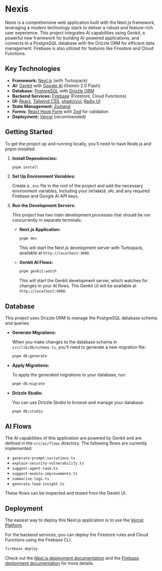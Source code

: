 # Nexis

Nexis is a comprehensive web application built with the Next.js framework, leveraging a modern technology stack to deliver a robust and feature-rich user experience. This project integrates AI capabilities using Genkit, a powerful new framework for building AI-powered applications, and connects to a PostgreSQL database with the Drizzle ORM for efficient data management. Firebase is also utilized for features like Firestore and Cloud Functions.

## Key Technologies

- **Framework:** [Next.js](https://nextjs.org/) (with Turbopack)
- **AI:** [Genkit](https://firebase.google.com/docs/genkit) with [Google AI](https://ai.google/) (Gemini 2.0 Flash)
- **Database:** [PostgreSQL](https://www.postgresql.org/) with [Drizzle ORM](https://orm.drizzle.team/)
- **Backend Services:** [Firebase](https://firebase.google.com/) (Firestore, Cloud Functions)
- **UI:** [React](https://react.dev/), [Tailwind CSS](https://tailwindcss.com/), [shadcn/ui](https://ui.shadcn.com/), [Radix UI](https://www.radix-ui.com/)
- **State Management:** [Zustand](https://zustand-demo.pmnd.rs/)
- **Forms:** [React Hook Form](https://react-hook-form.com/) with [Zod](https://zod.dev/) for validation
- **Deployment:** [Vercel](https://vercel.com/) (recommended)

## Getting Started

To get the project up and running locally, you'll need to have Node.js and pnpm installed.

1.  **Install Dependencies:**

    ```bash
    pnpm install
    ```

2.  **Set Up Environment Variables:**

    Create a `.env` file in the root of the project and add the necessary environment variables, including your `DATABASE_URL` and any required Firebase and Google AI API keys.

3.  **Run the Development Servers:**

    This project has two main development processes that should be run concurrently in separate terminals:

    -   **Next.js Application:**

        ```bash
        pnpm dev
        ```

        This will start the Next.js development server with Turbopack, available at `http://localhost:3000`.

    -   **Genkit AI Flows:**

        ```bash
        pnpm genkit:watch
        ```

        This will start the Genkit development server, which watches for changes in your AI flows. The Genkit UI will be available at `http://localhost:4000`.

## Database

This project uses Drizzle ORM to manage the PostgreSQL database schema and queries.

-   **Generate Migrations:**

    When you make changes to the database schema in `src/lib/db/schema.ts`, you'll need to generate a new migration file:

    ```bash
    pnpm db:generate
    ```

-   **Apply Migrations:**

    To apply the generated migrations to your database, run:

    ```bash
    pnpm db:migrate
    ```

-   **Drizzle Studio:**

    You can use Drizzle Studio to browse and manage your database:

    ```bash
    pnpm db:studio
    ```

## AI Flows

The AI capabilities of this application are powered by Genkit and are defined in the `src/ai/flows` directory. The following flows are currently implemented:

-   `generate-prompt-variations.ts`
-   `explain-security-vulnerability.ts`
-   `suggest-agent-task.ts`
-   `suggest-module-improvements.ts`
-   `summarize-logs.ts`
-   `generate-lead-insight.ts`

These flows can be inspected and tested from the Genkit UI.

## Deployment

The easiest way to deploy this Next.js application is to use the [Vercel Platform](https://vercel.com/new?utm_medium=default-template&filter=next.js&utm_source=create-next-app&utm_campaign=create-next-app-readme).

For the backend services, you can deploy the Firestore rules and Cloud Functions using the Firebase CLI.

```bash
firebase deploy
```
Check out the [Next.js deployment documentation](https://nextjs.org/docs/deployment) and the [Firebase deployment documentation](https://firebase.google.com/docs/cli/deploy) for more details.
